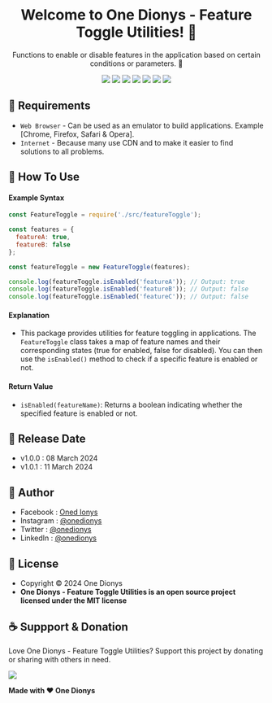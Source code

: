 <h1 align="center">Welcome to One Dionys - Feature Toggle Utilities! 👋 </h1>

<p align="center">Functions to enable or disable features in the application based on certain conditions or parameters. 💖 </p>

<p align="center">
<img src="https://img.shields.io/github/contributors/onedionys/onedionys-feature-toggle-utilities?style=flat-square">
<img src="https://img.shields.io/github/issues/onedionys/onedionys-feature-toggle-utilities?style=flat-square">
<img src="https://img.shields.io/github/stars/onedionys/onedionys-feature-toggle-utilities?style=flat-square"> 
<img src="https://img.shields.io/github/forks/onedionys/onedionys-feature-toggle-utilities?style=flat-square">
<img src="https://img.shields.io/github/last-commit/onedionys/onedionys-feature-toggle-utilities.svg?style=flat-square">
<img src="https://img.shields.io/github/languages/code-size/onedionys/onedionys-feature-toggle-utilities?style=flat-square">
<img src="https://img.shields.io/github/license/onedionys/onedionys-feature-toggle-utilities?style=flat-square">
</p>

## 💾 Requirements

* `Web Browser` - Can be used as an emulator to build applications. Example [Chrome, Firefox, Safari & Opera].
* `Internet` - Because many use CDN and to make it easier to find solutions to all problems.

## 🎯 How To Use

#### Example Syntax

```javascript
const FeatureToggle = require('./src/featureToggle');

const features = {
  featureA: true,
  featureB: false
};

const featureToggle = new FeatureToggle(features);

console.log(featureToggle.isEnabled('featureA')); // Output: true
console.log(featureToggle.isEnabled('featureB')); // Output: false
console.log(featureToggle.isEnabled('featureC')); // Output: false
```

#### Explanation

* This package provides utilities for feature toggling in applications. The `FeatureToggle` class takes a map of feature names and their corresponding states (true for enabled, false for disabled). You can then use the `isEnabled()` method to check if a specific feature is enabled or not.

#### Return Value

* `isEnabled(featureName)`: Returns a boolean indicating whether the specified feature is enabled or not.

## 📆 Release Date

* v1.0.0 : 08 March 2024
* v1.0.1 : 11 March 2024

## 🧑 Author

* Facebook : <a href="https://www.facebook.com/theonedionys"> Oned Ionys</a>
* Instagram : <a href="https://www.instagram.com/onedionys/"> @onedionys</a>
* Twitter : <a href="https://twitter.com/onedionys"> @onedionys</a>
* LinkedIn :  <a href="https://www.linkedin.com/in/onedionys/"> @onedionys</a>

## 📝 License

* Copyright © 2024 One Dionys
* **One Dionys - Feature Toggle Utilities is an open source project licensed under the MIT license**

## ☕️ Suppport & Donation

Love One Dionys - Feature Toggle Utilities? Support this project by donating or sharing with others in need.

<a href="https://www.buymeacoffee.com/onedionys"><img src="https://img.shields.io/badge/Buy_Me_A_Coffee-FFDD00?style=for-the-badge&logo=buy-me-a-coffee&logoColor=black"/> </a>

**Made with ❤️ One Dionys**
